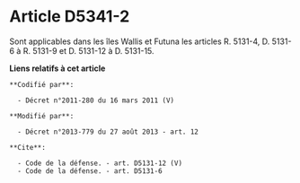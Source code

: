 # Article D5341-2

Sont applicables dans les îles Wallis et Futuna les articles R. 5131-4, D. 5131-6 à R. 5131-9 et D. 5131-12 à D. 5131-15.

**Liens relatifs à cet article**

	**Codifié par**:

	  - Décret n°2011-280 du 16 mars 2011 (V)

	**Modifié par**:

	  - Décret n°2013-779 du 27 août 2013 - art. 12

	**Cite**:

	  - Code de la défense. - art. D5131-12 (V)
	  - Code de la défense. - art. D5131-6
